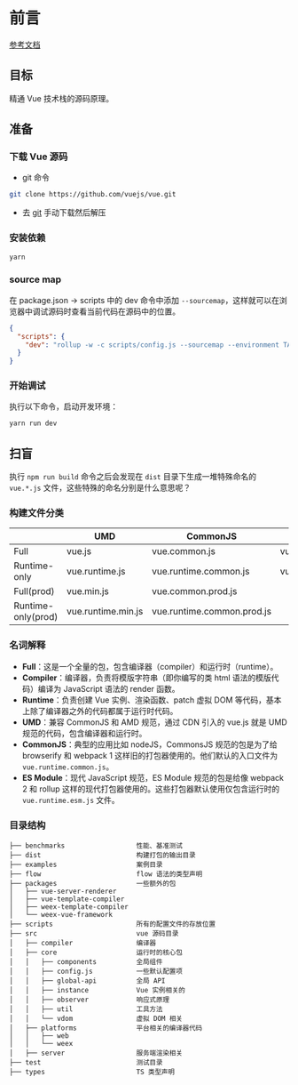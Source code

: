 # 前言

[参考文档](https://juejin.cn/column/6960553066101735461)

## 目标

精通 Vue 技术栈的源码原理。

## 准备

### 下载 Vue 源码

- git 命令

``` bash
git clone https://github.com/vuejs/vue.git
```

- 去 [git](https://github.com/vuejs/vue/tree/dev) 手动下载然后解压

### 安装依赖

``` bash
yarn
```

### source map

在 package.json -> scripts 中的 dev 命令中添加 `--sourcemap`，这样就可以在浏览器中调试源码时查看当前代码在源码中的位置。

``` json
{
  "scripts": {
    "dev": "rollup -w -c scripts/config.js --sourcemap --environment TARGET:web-full-dev"
  }
}
```

### 开始调试

执行以下命令，启动开发环境：

``` bash
yarn run dev
```

## 扫盲

执行 `npm run build` 命令之后会发现在 `dist` 目录下生成一堆特殊命名的 `vue.*.js` 文件，这些特殊的命名分别是什么意思呢？

### 构建文件分类

|                    | UMD                | CommonJS                   | ES Module          |
| ------------------ | ------------------ | -------------------------- | ------------------ |
| Full               | vue.js             | vue.common.js              | vue.esm.js         |
| Runtime-only       | vue.runtime.js     | vue.runtime.common.js      | vue.runtime.esm.js |
| Full(prod)         | vue.min.js         | vue.common.prod.js         |                    |
| Runtime-only(prod) | vue.runtime.min.js | vue.runtime.common.prod.js |                    |

### 名词解释

- **Full**：这是一个全量的包，包含编译器（compiler）和运行时（runtime）。
- **Compiler**：编译器，负责将模版字符串（即你编写的类 html 语法的模版代码）编译为 JavaScript 语法的 render 函数。
- **Runtime**：负责创建 Vue 实例、渲染函数、patch 虚拟 DOM 等代码，基本上除了编译器之外的代码都属于运行时代码。
- **UMD**：兼容 CommonJS 和 AMD 规范，通过 CDN 引入的 vue.js 就是 UMD 规范的代码，包含编译器和运行时。
- **CommonJS**：典型的应用比如 nodeJS，CommonsJS 规范的包是为了给 browserify 和 webpack 1 这样旧的打包器使用的。他们默认的入口文件为 `vue.runtime.common.js`。
- **ES Module**：现代 JavaScript 规范，ES Module 规范的包是给像 webpack 2 和 rollup 这样的现代打包器使用的。这些打包器默认使用仅包含运行时的 `vue.runtime.esm.js` 文件。

### 目录结构

```
├── benchmarks                  性能、基准测试
├── dist                        构建打包的输出目录
├── examples                    案例目录
├── flow                        flow 语法的类型声明
├── packages                    一些额外的包
│   ├── vue-server-renderer
│   ├── vue-template-compiler
│   ├── weex-template-compiler
│   └── weex-vue-framework
├── scripts                     所有的配置文件的存放位置
├── src                         vue 源码目录
│   ├── compiler                编译器
│   ├── core                    运行时的核心包
│   │   ├── components          全局组件
│   │   ├── config.js           一些默认配置项
│   │   ├── global-api          全局 API
│   │   ├── instance            Vue 实例相关的
│   │   ├── observer            响应式原理
│   │   ├── util                工具方法
│   │   └── vdom                虚拟 DOM 相关
│   ├── platforms               平台相关的编译器代码
│   │   ├── web
│   │   └── weex
│   ├── server                  服务端渲染相关
├── test                        测试目录
├── types                       TS 类型声明
```
